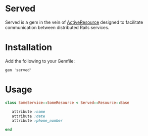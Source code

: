# Served

Served is a gem in the vein of [ActiveResource](https://github.com/rails/activeresource) designed to facilitate
communication between distributed Rails services.

# Installation

Add the following to your Gemfile:

```gem 'served'```

# Usage

```ruby
class SomeService::SomeResource < Served::Resource::Base

   attribute :name
   attribute :date
   attribute :phone_number

end
```